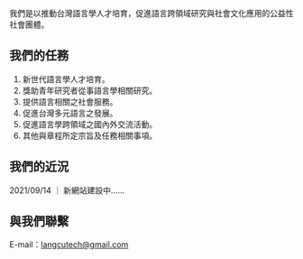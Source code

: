 我們是以推動台灣語言學人才培育，促進語言跨領域研究與社會文化應用的公益性社會團體。


## 我們的任務

1. 新世代語言學人才培育。
2. 獎助青年研究者從事語言學相關研究。
3. 提供語言相關之社會服務。
4. 促進台灣多元語言之發展。
5. 促進語言學跨領域之國內外交流活動。
6. 其他與章程所定宗旨及任務相關事項。


## 我們的近況

2021/09/14 ｜ 新網站建設中......

## 與我們聯繫
E-mail：langcutech@gmail.com

